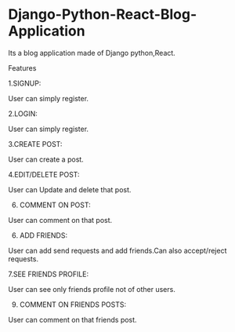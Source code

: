 # Django-Python-React-Blog-Application

Its a blog application made of Django python,React.

Features

1.SIGNUP:

User can simply register.

2.LOGIN:

User can simply register.

3.CREATE POST:

User can create a post.

4.EDIT/DELETE POST:

User can Update and delete that post.

6. COMMENT ON POST:

User can comment on that post.

6. ADD FRIENDS:

User can add send requests and add friends.Can also accept/reject requests.

7.SEE FRIENDS PROFILE:

User can see only friends profile not of other users.

9. COMMENT ON FRIENDS POSTS:

User can comment on that friends post.
